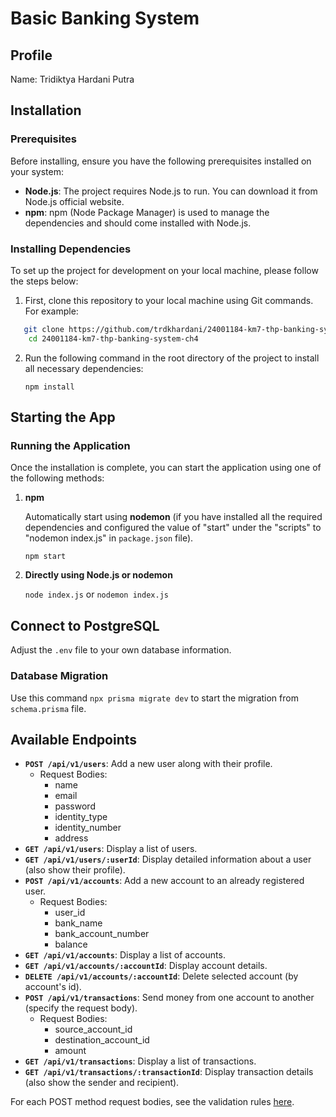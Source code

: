 # Basic Banking System

## Profile
Name: Tridiktya Hardani Putra

## Installation
### Prerequisites
Before installing, ensure you have the following prerequisites installed on your system:
- **Node.js**: The project requires Node.js to run. You can download it from Node.js official website.
- **npm**: npm (Node Package Manager) is used to manage the dependencies and should come installed with Node.js.

### Installing Dependencies
To set up the project for development on your local machine, please follow the steps below:

1. First, clone this repository to your local machine using Git commands. For example:
```bash
   git clone https://github.com/trdkhardani/24001184-km7-thp-banking-system-ch4.git
    cd 24001184-km7-thp-banking-system-ch4
```
2. Run the following command in the root directory of the project to install all necessary dependencies:
   
   ```npm install```

## Starting the App
### Running the Application
Once the installation is complete, you can start the application using one of the following methods:
1. **npm**
   
   Automatically start using **nodemon** (if you have installed all the required dependencies and configured the value of "start" under the "scripts" to "nodemon index.js" in `package.json` file).
   
   ```npm start```

2. **Directly using Node.js or nodemon**
   
   ```node index.js``` or ```nodemon index.js```

## Connect to PostgreSQL
Adjust the `.env` file to your own database information.
### Database Migration
Use this command `npx prisma migrate dev` to start the migration from `schema.prisma` file.

## Available Endpoints
- **`POST /api/v1/users`**: Add a new user along with their profile.
  - Request Bodies:
    - name
    - email
    - password
    - identity_type
    - identity_number
    - address
- **`GET /api/v1/users`**: Display a list of users.
- **`GET /api/v1/users/:userId`**: Display detailed information about a user (also show their profile).
- **`POST /api/v1/accounts`**: Add a new account to an already registered user.
  - Request Bodies:
    - user_id
    - bank_name
    - bank_account_number
    - balance
- **`GET /api/v1/accounts`**: Display a list of accounts.
- **`GET /api/v1/accounts/:accountId`**: Display account details.
- **`DELETE /api/v1/accounts/:accountId`**: Delete selected account (by account's id).
- **`POST /api/v1/transactions`**: Send money from one account to another (specify the request body).
  - Request Bodies:
    - source_account_id
    - destination_account_id
    - amount
- **`GET /api/v1/transactions`**: Display a list of transactions.
- **`GET /api/v1/transactions/:transactionId`**: Display transaction details (also show the sender and recipient).

For each POST method request bodies, see the validation rules [here](https://github.com/trdkhardani/24001184-km7-thp-banking-system-ch4/tree/main/validation).